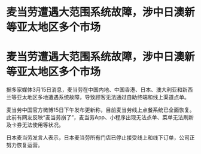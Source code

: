 # 麦当劳遭遇大范围系统故障，涉中日澳新等亚太地区多个市场

# 麦当劳遭遇大范围系统故障，涉中日澳新等亚太地区多个市场

据多家媒体3月15日消息，麦当劳在中国内地、中国香港、日本、澳大利亚和新西兰等亚太地区多地遭遇系统故障，导致顾客无法通过自助终端和线上渠道点单。

麦当劳中国官方微博15日下午发布更新称，目前麦当劳线上点餐系统已全面恢复。此前有网友反映“麦当劳崩了”，麦当劳App、小程序出现无法点单、菜单无法刷新及卡券无法使用等状况。

日本麦当劳发言人表示，日本麦当劳所有门店已停止接受线上和线下订单，公司正努力恢复运营。

